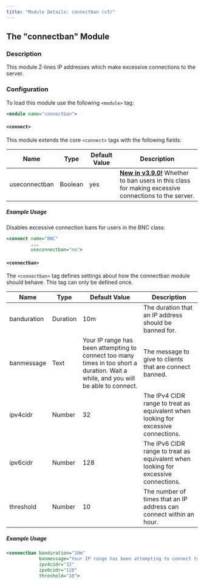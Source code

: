 ```yaml
---
title: "Module Details: connectban (v3)"
---
```


## The "connectban" Module

### Description

This module Z-lines IP addresses which make excessive connections to the server.

### Configuration

To load this module use the following `<module>` tag:

```xml
<module name="connectban">
```

#### `<connect>`

This module extends the core `<connect>` tags with the following fields:

Name          | Type    | Default Value | Description
------------- | ------- | ------------- | -----------
useconnectban | Boolean | yes           | [**New in v3.9.0!**](/3/change-log/#inspircd-390) Whether to ban users in this class for making excessive connections to the server.

##### Example Usage

Disables excessive connection bans for users in the BNC class:

```xml
<connect name="BNC"
         ...
         useconnectban="no">
```

#### `<connectban>`

The `<connectban>` tag defines settings about how the connectban module should behave. This tag can only be defined once.

Name        | Type     | Default Value                                                                                                                       | Description
----------- | -------- | ----------------------------------------------------------------------------------------------------------------------------------- | -----------
banduration | Duration | 10m                                                                                                                                 | The duration that an IP address should be banned for.
banmessage  | Text     | Your IP range has been attempting to connect too many times in too short a duration. Wait a while, and you will be able to connect. | The message to give to clients that are connect banned.
ipv4cidr    | Number   | 32                                                                                                                                  | The IPv4 CIDR range to treat as equivalent when looking for excessive connections.
ipv6cidr    | Number   | 128                                                                                                                                 | The IPv6 CIDR range to treat as equivalent when looking for excessive connections.
threshold   | Number   | 10                                                                                                                                  | The number of times that an IP address can connect within an hour.

##### Example Usage

```xml
<connectban banduration="10m"
            banmessage="Your IP range has been attempting to connect too many times in too short a duration. Wait a while, and you will be able to connect."
            ipv4cidr="32"
            ipv6cidr="128"
            threshold="10">
```
